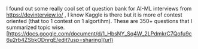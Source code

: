 I found out some really cool set of question bank for AI-ML interviews from https://devinterview.io/ , I know Kaggle is there but it is more of contest oriented (that too 1 contest on 1 algortihm). These are 350+ questions that I summarized topic wise.
[https://docs.google.com/document/d/1_HbsNY_Sq4W_2LPdmkrC7Qofu9c6u2rb4ZSbkODnrgE/edit?usp=sharing](url)
